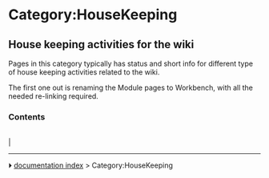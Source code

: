 # Category:HouseKeeping
## House keeping activities for the wiki 

Pages in this category typically has status and short info for different type of house keeping activities related to the wiki.

The first one out is renaming the Module pages to Workbench, with all the needed re-linking required.

### Contents

|     |     |     |
| --- | --- | --- |
|



---
⏵ [documentation index](../README.md) > Category:HouseKeeping
